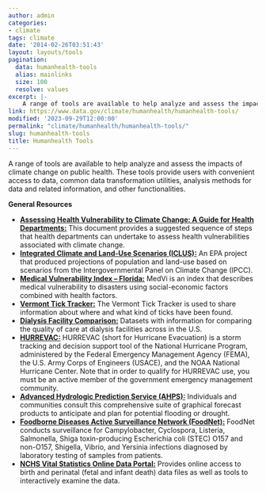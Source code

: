 ```yaml
---
author: admin
categories:
- climate
tags: climate
date: '2014-02-26T03:51:43'
layout: layouts/tools
pagination:
  data: humanhealth-tools
  alias: mainlinks
  size: 100
  resolve: values
excerpt: |-
    A range of tools are available to help analyze and assess the impacts of climate change on public health. These tools provide users with convenient access to data, common data transformation utilities, analysis methods for data and related information, and other functionalities.
link: https://www.data.gov/climate/humanhealth/humanhealth-tools/
modified: '2023-09-29T12:00:00'
permalink: "climate/humanhealth/humanhealth-tools/"
slug: humanhealth-tools
title: Humanhealth Tools
---
```


A range of tools are available to help analyze and assess the impacts of climate change on public health. These tools provide users with convenient access to data, common data transformation utilities, analysis methods for data and related information, and other functionalities.

**General Resources**
*   **[Assessing Health Vulnerability to Climate Change: A Guide for Health Departments:](https://www.cdc.gov/climateandhealth/pubs/AssessingHealthVulnerabilitytoClimateChange.pdf)** This document provides a suggested sequence of steps that health departments can undertake to assess health vulnerabilities associated with climate change.
*   **[Integrated Climate and Land-Use Scenarios (ICLUS):](https://www.epa.gov/gcx/about-iclus)** An EPA project that produced projections of population and land-use based on scenarios from the Intergovernmental Panel on Climate Change (IPCC).
*   **[Medical Vulnerability Index – Florida:](https://www.floridahealth.gov/environmental-health/climate-and-health/_documents/climate-sensitive-hazards-in-florida-final-report-3.pdf)** MedVi is an index that describes medical vulnerability to disasters using social-economic factors combined with health factors.
*   **[Vermont Tick Tracker:](https://www.healthvermont.gov/environment/tracking/tick-tracker)** The Vermont Tick Tracker is used to share information about where and what kind of ticks have been found.
*   **[Dialysis Facility Comparison:](https://data.cms.gov/provider-data/search?theme=Dialysis%20facilities)** Datasets with information for comparing the quality of care at dialysis facilities across in the U.S.
*   **[HURREVAC:](http://www.hurrevac.com/)** HURREVAC (short for Hurricane Evacuation) is a storm tracking and decision support tool of the National Hurricane Program, administered by the Federal Emergency Management Agency (FEMA), the U.S. Army Corps of Engineers (USACE), and the NOAA National Hurricane Center. Note that in order to qualify for HURREVAC use, you must be an active member of the government emergency management community.
*   **[Advanced Hydrologic Prediction Service (AHPS):](https://water.weather.gov/ahps/)** Individuals and communities consult this comprehensive suite of graphical forecast products to anticipate and plan for potential flooding or drought.
*   **[Foodborne Diseases Active Surveillance Network (FoodNet):](https://www.cdc.gov/foodnet/about.html)** FoodNet conducts surveillance for Campylobacter, Cyclospora, Listeria, Salmonella, Shiga toxin-producing Escherichia coli (STEC) O157 and non-O157, Shigella, Vibrio, and Yersinia infections diagnosed by laboratory testing of samples from patients.
*   **[NCHS Vital Statistics Online Data Portal:](https://www.cdc.gov/nchs/data_access/vitalstatsonline.htm)** Provides online access to birth and perinatal (fetal and infant death) data files as well as tools to interactively examine the data.